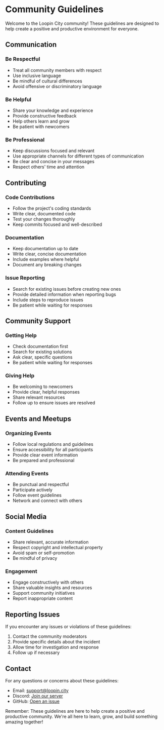 # Community Guidelines

Welcome to the Loopin City community! These guidelines are designed to help create a positive and productive environment for everyone.

## Communication

### Be Respectful
- Treat all community members with respect
- Use inclusive language
- Be mindful of cultural differences
- Avoid offensive or discriminatory language

### Be Helpful
- Share your knowledge and experience
- Provide constructive feedback
- Help others learn and grow
- Be patient with newcomers

### Be Professional
- Keep discussions focused and relevant
- Use appropriate channels for different types of communication
- Be clear and concise in your messages
- Respect others' time and attention

## Contributing

### Code Contributions
- Follow the project's coding standards
- Write clear, documented code
- Test your changes thoroughly
- Keep commits focused and well-described

### Documentation
- Keep documentation up to date
- Write clear, concise documentation
- Include examples where helpful
- Document any breaking changes

### Issue Reporting
- Search for existing issues before creating new ones
- Provide detailed information when reporting bugs
- Include steps to reproduce issues
- Be patient while waiting for responses

## Community Support

### Getting Help
- Check documentation first
- Search for existing solutions
- Ask clear, specific questions
- Be patient while waiting for responses

### Giving Help
- Be welcoming to newcomers
- Provide clear, helpful responses
- Share relevant resources
- Follow up to ensure issues are resolved

## Events and Meetups

### Organizing Events
- Follow local regulations and guidelines
- Ensure accessibility for all participants
- Provide clear event information
- Be prepared and professional

### Attending Events
- Be punctual and respectful
- Participate actively
- Follow event guidelines
- Network and connect with others

## Social Media

### Content Guidelines
- Share relevant, accurate information
- Respect copyright and intellectual property
- Avoid spam or self-promotion
- Be mindful of privacy

### Engagement
- Engage constructively with others
- Share valuable insights and resources
- Support community initiatives
- Report inappropriate content

## Reporting Issues

If you encounter any issues or violations of these guidelines:
1. Contact the community moderators
2. Provide specific details about the incident
3. Allow time for investigation and response
4. Follow up if necessary

## Contact

For any questions or concerns about these guidelines:
- Email: support@loopin.city
- Discord: [Join our server](https://discord.gg/loopin-city)
- GitHub: [Open an issue](https://github.com/Loopin-city/loopin-city/issues)

Remember: These guidelines are here to help create a positive and productive community. We're all here to learn, grow, and build something amazing together! 